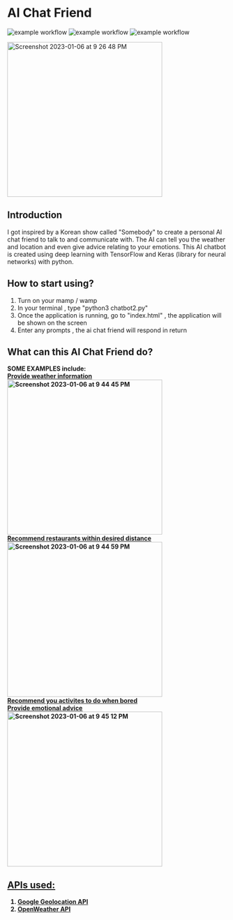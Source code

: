 # AI Chat Friend
![example workflow](https://img.shields.io/badge/Build%20In-Python%2CHTML%2CCSS%2CVue.JS-brightgreen)
![example workflow](https://img.shields.io/badge/Build%20With-Flask%2C%20SQLAlchemy-blue)
![example workflow](https://img.shields.io/badge/-Machine%20Learning-yellowgreen)

<img width="355" alt="Screenshot 2023-01-06 at 9 26 48 PM" src="https://user-images.githubusercontent.com/85498185/211024227-1c684d60-a909-4dd1-85ec-bdd49971abd6.png">

## Introduction 
I got inspired by a Korean show called "Somebody" to create a personal AI chat friend to talk to and communicate with. The AI can tell you the weather and location and even give advice relating to your emotions. This AI chatbot is created using deep learning with TensorFlow and Keras (library for neural networks) with python. 

## How to start using?
1. Turn on your mamp / wamp
2. In your terminal , type "python3 chatbot2.py" 
3. Once the application is running, go to "index.html" , the application will be shown on the screen
4. Enter any prompts , the ai chat friend will respond in return


## What can this AI Chat Friend do? 
<b>SOME EXAMPLES include:<b>
<br>
<ins>Provide weather information</ins>
<br>
<img width="355" alt="Screenshot 2023-01-06 at 9 44 45 PM" src="https://user-images.githubusercontent.com/85498185/211026545-c77a4d7e-f67f-4a12-8022-ab5700135dce.png">
<br>
<ins>Recommend restaurants within desired distance<u></ins>
<br>
<img width="355" alt="Screenshot 2023-01-06 at 9 44 59 PM" src="https://user-images.githubusercontent.com/85498185/211026567-81bac31a-f7b5-40bf-85dc-d7fabfc93e5a.png">
<br>
<ins>Recommend you activites to do when bored<u></ins>
<br>
<ins>Provide emotional advice<u></ins>
<br>
<img width="355" alt="Screenshot 2023-01-06 at 9 45 12 PM" src="https://user-images.githubusercontent.com/85498185/211026572-e3bae3c3-e1b6-426a-bb61-e15ba4f65f6e.png">

## APIs used:
1. Google Geolocation API
2. OpenWeather API





